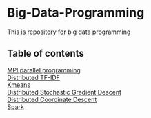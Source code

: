 # Big-Data-Programming
This is repository for big data programming

## Table of contents
  [MPI parallel programming](https://github.com/saurabbhsp/Big-Data-Programming/tree/master/MPI)<br/>
  [Distributed TF-IDF](https://github.com/saurabbhsp/Big-Data-Programming/tree/master/TF-IDF)<br/>
  [Kmeans](https://github.com/saurabbhsp/Big-Data-Programming/tree/master/Kmeans)<br/>
  [Distributed Stochastic Gradient Descent](https://github.com/saurabbhsp/Big-Data-Programming/tree/master/DistributedSGD)<br/>
  [Distributed Coordinate Descent](https://github.com/saurabbhsp/Big-Data-Programming/tree/master/DistributedCoordinateDescent)<br />
  [Spark](https://github.com/saurabbhsp/Big-Data-Programming/tree/master/Spark)
